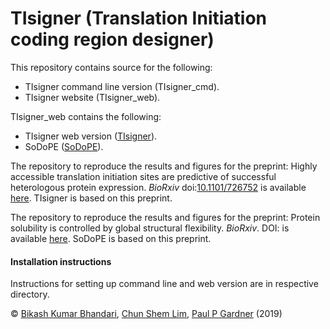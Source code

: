 # TIsigner (Translation Initiation coding region designer)
This repository contains source for the following: 
- TIsigner command line version (TIsigner_cmd).
- TIsigner website (TIsigner_web).

TIsigner_web contains the following:
- TIsigner web version ([TIsigner](https://tisigner.otago.ac.nz/tisigner)).
- SoDoPE ([SoDoPE](https://tisigner.otago.ac.nz/sodope)).

The repository to reproduce the results and figures for the preprint: Highly accessible translation initiation sites are predictive of successful heterologous protein expression. *BioRxiv* doi:[10.1101/726752](https://www.biorxiv.org/content/10.1101/726752v1) is available [here](https://github.com/Gardner-BinfLab/TIsigner_paper_2019). TIsigner is based on this preprint.

The repository to reproduce the results and figures for the preprint: Protein solubility is controlled by global structural flexibility. *BioRxiv*. DOI:  is available [here](https://github.com/Gardner-BinfLab/SoDoPE_paper_2019). SoDoPE is based on this preprint.

#### Installation instructions
Instructions for setting up command line and web version are in respective directory. 

© [Bikash Kumar Bhandari](https://bkb3.github.io), [Chun Shem Lim](https://github.com/lcscs12345), [Paul P Gardner](https://github.com/ppgardne) (2019)
